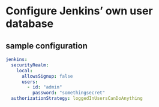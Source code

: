 # Configure Jenkins’ own user database

## sample configuration

```yaml
jenkins:
  securityRealm:
    local:
      allowsSignup: false
      users:
        - id: "admin"
          password: "somethingsecret"
  authorizationStrategy: loggedInUsersCanDoAnything
```
